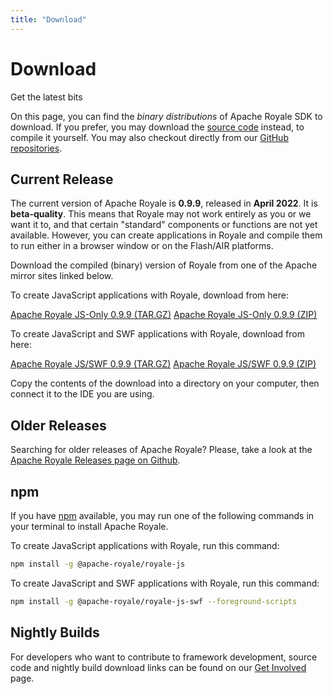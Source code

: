 ```yaml
---
title: "Download"
---
```

# Download

Get the latest bits

On this page, you can find the _binary distributions_ of Apache Royale SDK to download. If you prefer, you may download the [source code](/source-code) instead, to compile it yourself. You may also checkout directly from our [GitHub repositories](https://github.com/apache/royale-asjs/wiki/Apache-Royale-Source-Code-Repositories).

## Current Release

The current version of Apache Royale is **0.9.9**, released in **April 2022**. It is **beta-quality**. This means that Royale may not work entirely as you or we want it to, and that certain "standard" components or functions are not yet available. However, you can create applications in Royale and compile them to run either in a browser window or on the Flash/AIR platforms.

Download the compiled (binary) version of Royale from one of the Apache mirror sites linked below.

To create JavaScript applications with Royale, download from here:

<div class="btn-group">
<a class="btn btn-download" href="https://www.apache.org/dyn/closer.lua/royale/0.9.9/binaries/apache-royale-0.9.9-bin-js.tar.gz"><i class="fa fa-download"></i> Apache Royale JS-Only 0.9.9 (TAR.GZ)</a>
<a class="btn btn-download" href="https://www.apache.org/dyn/closer.lua/royale/0.9.9/binaries/apache-royale-0.9.9-bin-js.zip"><i class="fa fa-download"></i> Apache Royale JS-Only 0.9.9 (ZIP)</a>
</div>

To create JavaScript and SWF applications with Royale, download from here:

<div class="btn-group">
<a class="btn btn-download" href="https://www.apache.org/dyn/closer.lua/royale/0.9.9/binaries/apache-royale-0.9.9-bin-js-swf.tar.gz"><i class="fa fa-download"></i> Apache Royale JS/SWF 0.9.9 (TAR.GZ)</a>
<a class="btn btn-download" href="https://www.apache.org/dyn/closer.lua/royale/0.9.9/binaries/apache-royale-0.9.9-bin-js-swf.zip"><i class="fa fa-download"></i> Apache Royale JS/SWF 0.9.9 (ZIP)</a>
</div>

Copy the contents of the download into a directory on your computer, then connect it to the IDE you are using.

## Older Releases

Searching for older releases of Apache Royale? Please, take a look at the [Apache Royale Releases page on Github](https://github.com/apache/royale-asjs/releases).

## npm

If you have [npm](https://npmjs.org/) available, you may run one of the following commands in your terminal to install Apache Royale.

To create JavaScript applications with Royale, run this command:

```sh
npm install -g @apache-royale/royale-js
```

To create JavaScript and SWF applications with Royale, run this command:

```sh
npm install -g @apache-royale/royale-js-swf --foreground-scripts
```

## Nightly Builds

For developers who want to contribute to framework development, source code and nightly build download links can be found on our [Get Involved](/get-involved) page.
